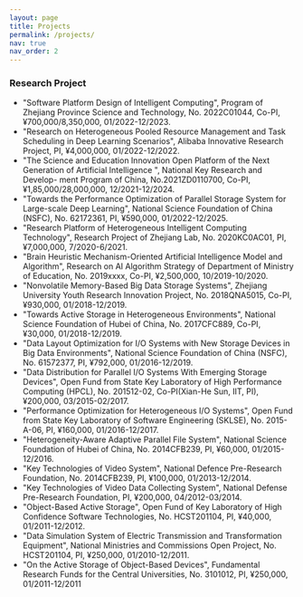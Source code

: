 ```yaml
---
layout: page
title: Projects
permalink: /projects/
nav: true
nav_order: 2
---
```


### **Research Project**

- "Software Platform Design of Intelligent Computing", Program of Zhejiang Province Science and Technology,   No. 2022C01044, Co-PI, ¥700,000/8,350,000, 01/2022-12/2023.
- "Research on Heterogeneous Pooled Resource Management and Task Scheduling in Deep Learning Scenarios", Alibaba Innovative Research Project, PI, ¥4,000,000, 01/2022-12/2022.
- "The Science and Education Innovation Open Platform of the Next Generation of Artificial Intelligence ", National Key Research and Develop- ment Program of China, No.2021ZD0110700, Co-PI, ¥1,85,000/28,000,000, 12/2021-12/2024.
- "Towards the Performance Optimization of Parallel Storage System for Large-scale Deep Learning", National Science Foundation of China (NSFC), No. 62172361, PI, ¥590,000, 01/2022-12/2025.
- "Research Platform of Heterogeneous Intelligent Computing Technology", Research Project of Zhejiang Lab, No. 2020KC0AC01, PI, ¥7,000,000, 7/2020-6/2021.
- "Brain Heuristic Mechanism-Oriented Artificial Intelligence Model and Algorithm", Research on AI Algorithm Strategy of Department of Ministry of Education, No. 2019xxxx, Co-PI, ¥2,500,000, 10/2019-10/2020.
- "Nonvolatile Memory-Based Big Data Storage Systems", Zhejiang University Youth Research Innovation Project, No. 2018QNA5015, Co-PI, ¥930,000, 01/2018-12/2019.
- "Towards Active Storage in Heterogeneous Environments", National Science Foundation of Hubei of China, No. 2017CFC889, Co-PI, ¥30,000, 01/2018-12/2019.
- "Data Layout Optimization for I/O Systems with New Storage Devices in Big Data Environments", National Science Foundation of China (NSFC), No. 61572377, PI, ¥792,000, 01/2016-12/2019.
- "Data Distribution for Parallel I/O Systems With Emerging Storage Devices", Open Fund from State Key Laboratory of High Performance Computing (HPCL), No. 201512-02, Co-PI(Xian-He Sun, IIT, PI), ¥200,000, 03/2015-02/2017.
- "Performance Optimization for Heterogeneous I/O Systems", Open Fund from State Key Laboratory of Software Engineering (SKLSE), No. 2015-A-06, PI, ¥160,000, 01/2016-12/2017.
- "Heterogeneity-Aware Adaptive Parallel File System", National Science Foundation of Hubei of China, No. 2014CFB239, PI, ¥60,000, 01/2015-12/2016.
- "Key Technologies of Video System", National Defence Pre-Research Foundation, No. 2014CFB239, PI, ¥100,000, 01/2013-12/2014.
- "Key Technologies of Video Data Collecting System", National Defense Pre-Research Foundation, PI, ¥200,000, 04/2012-03/2014.
- "Object-Based Active Storage", Open Fund of Key Laboratory of High Confidence Software Technologies, No. HCST201104, PI, ¥40,000, 01/2011-12/2012.
- "Data Simulation System of Electric Transmission and Transformation Equipment", National Ministries and Commissions Open Project, No. HCST201104, PI, ¥250,000, 01/2010-12/2011.
- "On the Active Storage of Object-Based Devices", Fundamental Research Funds for the Central Universities, No. 3101012, PI, ¥250,000, 01/2011-12/2011
